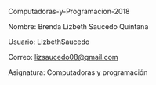 Computadoras-y-Programacion-2018

Nombre: Brenda Lizbeth Saucedo Quintana

Usuario: LizbethSaucedo

Correo: lizsaucedo08@gmail.com

Asignatura: Computadoras y programación
